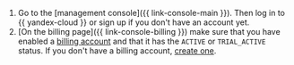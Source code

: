 1. Go to the [management console]({{ link-console-main }}). Then log in to {{ yandex-cloud }} or sign up if you don't have an account yet.
1. [On the billing page]({{ link-console-billing }}) make sure that you have enabled a [billing account](../../../billing/concepts/billing-account.md) and that it has the `ACTIVE` or `TRIAL_ACTIVE` status. If you don't have a billing account, [create one](../../../billing/quickstart/index.md#create_billing_account).
